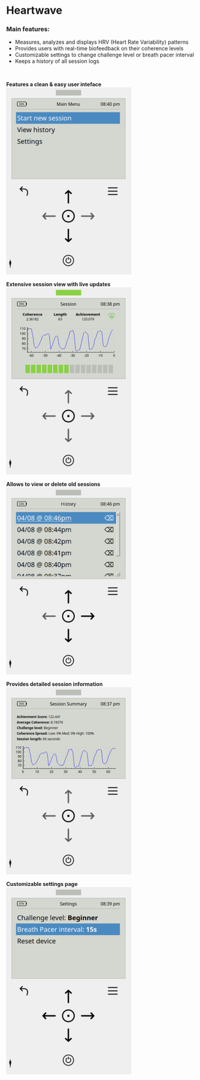 # Heartwave

### Main features:

- Measures, analyzes and displays HRV (Heart Rate Variability) patterns
- Provides users with real-time biofeedback on their coherence levels
- Customizable settings to change challenge level or breath pacer interval
- Keeps a history of all session logs

<br />

**Features a clean & easy user inteface** <br><img src="./images/screenshot_1.png?raw=true" height="500">

**Extensive session view with live updates** <br><img src="./images/screenshot_2.png?raw=true" height="500">

**Allows to view or delete old sessions** <br><img src="./images/screenshot_3.png?raw=true" height="500">

**Provides detailed session information** <br><img src="./images/screenshot_4.png?raw=true" height="500">

**Customizable settings page** <br><img src="./images/screenshot_5.png?raw=true" height="500">
